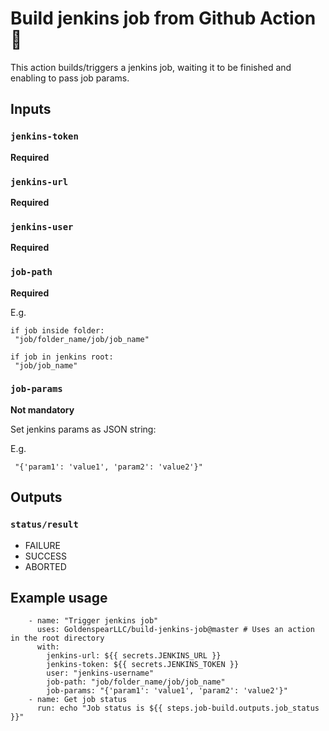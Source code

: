 # Build jenkins job from Github Action :rocket:

This action builds/triggers a jenkins job, waiting it to be finished and enabling to pass job params.

## Inputs

### `jenkins-token`

**Required**
 
 ### `jenkins-url`

**Required** 

### `jenkins-user`

**Required** 

### `job-path`

**Required** 

E.g.
```
if job inside folder:
 "job/folder_name/job/job_name"

if job in jenkins root: 
 "job/job_name"
```

### `job-params`

**Not mandatory**

Set jenkins params as JSON string:  

E.g.
```
 "{'param1': 'value1', 'param2': 'value2'}"
``` 


## Outputs

###  `status/result`

* FAILURE
* SUCCESS
* ABORTED


## Example usage
```
    - name: "Trigger jenkins job"
      uses: GoldenspearLLC/build-jenkins-job@master # Uses an action in the root directory
      with:
        jenkins-url: ${{ secrets.JENKINS_URL }}
        jenkins-token: ${{ secrets.JENKINS_TOKEN }}
        user: "jenkins-username"
        job-path: "job/folder_name/job/job_name"
        job-params: "{'param1': 'value1', 'param2': 'value2'}"
    - name: Get job status
      run: echo "Job status is ${{ steps.job-build.outputs.job_status }}"
```
